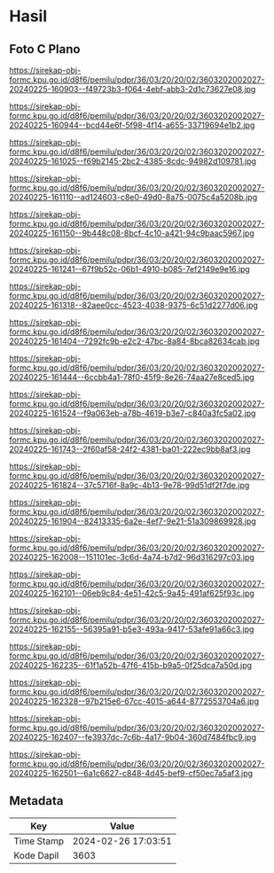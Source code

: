 # Hasil

## Foto C Plano

https://sirekap-obj-formc.kpu.go.id/d8f6/pemilu/pdpr/36/03/20/20/02/3603202002027-20240225-160903--f49723b3-f064-4ebf-abb3-2d1c73627e08.jpg

https://sirekap-obj-formc.kpu.go.id/d8f6/pemilu/pdpr/36/03/20/20/02/3603202002027-20240225-160944--bcd44e6f-5f98-4f14-a655-33719694e1b2.jpg

https://sirekap-obj-formc.kpu.go.id/d8f6/pemilu/pdpr/36/03/20/20/02/3603202002027-20240225-161025--f69b2145-2bc2-4385-8cdc-94982d109781.jpg

https://sirekap-obj-formc.kpu.go.id/d8f6/pemilu/pdpr/36/03/20/20/02/3603202002027-20240225-161110--ad124603-c8e0-49d0-8a75-0075c4a5208b.jpg

https://sirekap-obj-formc.kpu.go.id/d8f6/pemilu/pdpr/36/03/20/20/02/3603202002027-20240225-161150--9b448c08-8bcf-4c10-a421-94c9baac5967.jpg

https://sirekap-obj-formc.kpu.go.id/d8f6/pemilu/pdpr/36/03/20/20/02/3603202002027-20240225-161241--67f9b52c-06b1-4910-b085-7ef2149e9e16.jpg

https://sirekap-obj-formc.kpu.go.id/d8f6/pemilu/pdpr/36/03/20/20/02/3603202002027-20240225-161318--82aee0cc-4523-4038-9375-6c51d2277d06.jpg

https://sirekap-obj-formc.kpu.go.id/d8f6/pemilu/pdpr/36/03/20/20/02/3603202002027-20240225-161404--7292fc9b-e2c2-47bc-8a84-8bca82634cab.jpg

https://sirekap-obj-formc.kpu.go.id/d8f6/pemilu/pdpr/36/03/20/20/02/3603202002027-20240225-161444--6ccbb4a1-78f0-45f9-8e26-74aa27e8ced5.jpg

https://sirekap-obj-formc.kpu.go.id/d8f6/pemilu/pdpr/36/03/20/20/02/3603202002027-20240225-161524--f9a063eb-a78b-4619-b3e7-c840a3fc5a02.jpg

https://sirekap-obj-formc.kpu.go.id/d8f6/pemilu/pdpr/36/03/20/20/02/3603202002027-20240225-161743--2f60af58-24f2-4381-ba01-222ec9bb8af3.jpg

https://sirekap-obj-formc.kpu.go.id/d8f6/pemilu/pdpr/36/03/20/20/02/3603202002027-20240225-161824--37c5716f-8a9c-4b13-9e78-99d51df2f7de.jpg

https://sirekap-obj-formc.kpu.go.id/d8f6/pemilu/pdpr/36/03/20/20/02/3603202002027-20240225-161904--82413335-6a2e-4ef7-9e21-51a309869928.jpg

https://sirekap-obj-formc.kpu.go.id/d8f6/pemilu/pdpr/36/03/20/20/02/3603202002027-20240225-162008--151101ec-3c6d-4a74-b7d2-96d316297c03.jpg

https://sirekap-obj-formc.kpu.go.id/d8f6/pemilu/pdpr/36/03/20/20/02/3603202002027-20240225-162101--06eb9c84-4e51-42c5-9a45-491af625f93c.jpg

https://sirekap-obj-formc.kpu.go.id/d8f6/pemilu/pdpr/36/03/20/20/02/3603202002027-20240225-162155--56395a91-b5e3-493a-9417-53afe91a66c3.jpg

https://sirekap-obj-formc.kpu.go.id/d8f6/pemilu/pdpr/36/03/20/20/02/3603202002027-20240225-162235--61f1a52b-47f6-415b-b9a5-0f25dca7a50d.jpg

https://sirekap-obj-formc.kpu.go.id/d8f6/pemilu/pdpr/36/03/20/20/02/3603202002027-20240225-162328--97b215e6-67cc-4015-a644-8772553704a6.jpg

https://sirekap-obj-formc.kpu.go.id/d8f6/pemilu/pdpr/36/03/20/20/02/3603202002027-20240225-162407--fe3937dc-7c6b-4a17-9b04-360d7484fbc9.jpg

https://sirekap-obj-formc.kpu.go.id/d8f6/pemilu/pdpr/36/03/20/20/02/3603202002027-20240225-162501--6a1c6627-c848-4d45-bef9-cf50ec7a5af3.jpg


## Metadata

| Key        | Value               |
| ---------- | ------------------- |
| Time Stamp | 2024-02-26 17:03:51 |
| Kode Dapil | 3603                |



